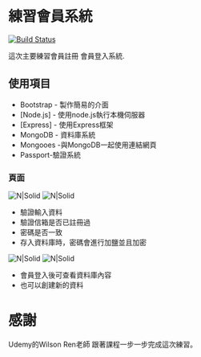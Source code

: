 #  練習會員系統
[![Build Status](https://travis-ci.org/joemccann/dillinger.svg?branch=master)](https://travis-ci.org/joemccann/dillinger)

這次主要練習會員註冊  會員登入系統.


## 使用項目

* Bootstrap - 製作簡易的介面
* [Node.js] - 使用node.js執行本機伺服器
* [Express] - 使用Express框架
* MongoDB - 資料庫系統
* Mongooes -與MongoDB一起使用連結網頁
* Passport-驗證系統

### 頁面
![N|Solid](https://i.imgur.com/RVv5QN8.png)
![N|Solid](https://i.imgur.com/nCBdkCW.png)
* 驗證輸入資料
* 驗證信箱是否已註冊過
* 密碼是否一致
* 存入資料庫時，密碼會進行加鹽並且加密

![N|Solid](https://i.imgur.com/p7EKLX3.png)
![N|Solid](https://i.imgur.com/wX88ttn.png)
* 會員登入後可查看資料庫內容
* 也可以創建新的資料



#  感謝
Udemy的Wilson Ren老師
跟著課程一步一步完成這次練習。
